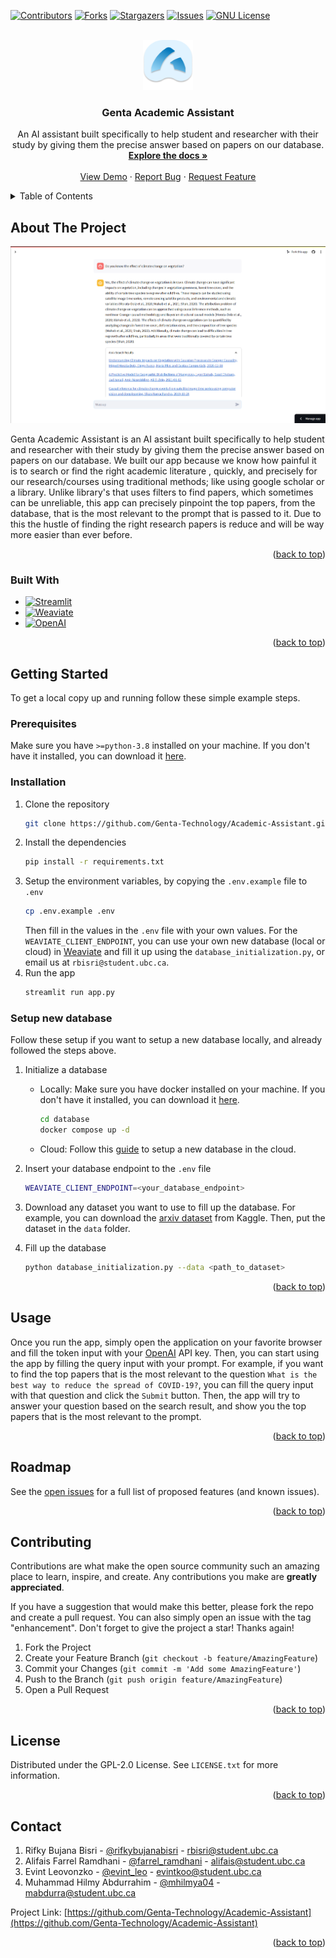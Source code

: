 <a name="readme-top"></a>

[![Contributors][contributors-shield]][contributors-url]
[![Forks][forks-shield]][forks-url]
[![Stargazers][stars-shield]][stars-url]
[![Issues][issues-shield]][issues-url]
[![GNU License][license-shield]][license-url]

<!-- PROJECT LOGO -->
<br />
<div align="center">
  <a href="https://github.com/Genta-Technology/Academic-Assistant">
    <img src="Extension.png" alt="Logo" width="80" height="80">
  </a>

<h3 align="center">Genta Academic Assistant</h3>

  <p align="center">
    An AI assistant built specifically to help student and researcher with their study by giving them the precise answer based on papers on our database.
    <br />
    <a href="https://github.com/Genta-Technology/Academic-Assistant"><strong>Explore the docs »</strong></a>
    <br />
    <br />
    <a href="https://github.com/Genta-Technology/Academic-Assistant">View Demo</a>
    ·
    <a href="https://github.com/Genta-Technology/Academic-Assistant/issues">Report Bug</a>
    ·
    <a href="https://github.com/Genta-Technology/Academic-Assistant/issues">Request Feature</a>
  </p>
</div>



<!-- TABLE OF CONTENTS -->
<details>
  <summary>Table of Contents</summary>
  <ol>
    <li>
      <a href="#about-the-project">About The Project</a>
      <ul>
        <li><a href="#built-with">Built With</a></li>
      </ul>
    </li>
    <li>
      <a href="#getting-started">Getting Started</a>
      <ul>
        <li><a href="#prerequisites">Prerequisites</a></li>
        <li><a href="#installation">Installation</a></li>
      </ul>
    </li>
    <li><a href="#usage">Usage</a></li>
    <li><a href="#roadmap">Roadmap</a></li>
    <li><a href="#contributing">Contributing</a></li>
    <li><a href="#license">License</a></li>
    <li><a href="#contact">Contact</a></li>
    <li><a href="#acknowledgments">Acknowledgments</a></li>
  </ol>
</details>



<!-- ABOUT THE PROJECT -->
## About The Project

[![Product Name Screen Shot][product-screenshot]](https://example.com)

Genta Academic Assistant is an AI assistant built specifically to help student and researcher with their study by giving them the precise answer based on papers on our database. We built our app because we know how painful it is to search or find the right academic literature , quickly, and precisely for our research/courses using traditional methods; like using google scholar or a library. Unlike library's that uses filters to find papers, which sometimes can be unreliable, this app can precisely pinpoint the top papers, from the database, that is the most relevant to the prompt that is passed to it. Due to this the hustle of finding  the right research papers is reduce and will be way more easier than ever before.

<p align="right">(<a href="#readme-top">back to top</a>)</p>



### Built With

* [![Streamlit][Streamlit]][Streamlit-url]
* [![Weaviate][Weaviate]][Weaviate-url]
* [![OpenAI][OpenAI]][OpenAI-url]

<p align="right">(<a href="#readme-top">back to top</a>)</p>



<!-- GETTING STARTED -->
## Getting Started

To get a local copy up and running follow these simple example steps.

### Prerequisites

Make sure you have `>=python-3.8` installed on your machine. If you don't have it installed, you can download it [here](https://www.python.org/downloads/).

### Installation

1. Clone the repository
    ```sh
    git clone https://github.com/Genta-Technology/Academic-Assistant.git
    ```
2. Install the dependencies
    ```sh
    pip install -r requirements.txt
    ```
3. Setup the environment variables, by copying the `.env.example` file to `.env`
    ```sh
    cp .env.example .env
    ```
    Then fill in the values in the `.env` file with your own values. For the `WEAVIATE_CLIENT_ENDPOINT`, you can use your own new database (local or cloud) in [Weaviate](Weaviate-url) and fill it up using the `database_initialization.py`, or email us at `rbisri@student.ubc.ca`.
4. Run the app
    ```sh
    streamlit run app.py
    ```

### Setup new database

Follow these setup if you want to setup a new database locally, and already followed the steps above.

1. Initialize a database
    - Locally:
        Make sure you have docker installed on your machine. If you don't have it installed, you can download it [here](https://www.docker.com/products/docker-desktop).
        ```sh
        cd database
        docker compose up -d
        ```
    - Cloud:
        Follow this [guide](https://weaviate.io/developers/wcs/quickstart) to setup a new database in the cloud.

2. Insert your database endpoint to the `.env` file
    ```sh
    WEAVIATE_CLIENT_ENDPOINT=<your_database_endpoint>
    ```

3. Download any dataset you want to use to fill up the database. For example, you can download the [arxiv dataset](https://www.kaggle.com/Cornell-University/arxiv) from Kaggle. Then, put the dataset in the `data` folder.

4. Fill up the database
    ```sh
    python database_initialization.py --data <path_to_dataset>
    ```

<p align="right">(<a href="#readme-top">back to top</a>)</p>



<!-- USAGE EXAMPLES -->
## Usage

Once you run the app, simply open the application on your favorite browser and fill the token input with your [OpenAI](OpenAI-url) API key. Then, you can start using the app by filling the query input with your prompt. For example, if you want to find the top papers that is the most relevant to the question `What is the best way to reduce the spread of COVID-19?`, you can fill the query input with that question and click the `Submit` button. Then, the app will try to answer your question based on the search result, and show you the top papers that is the most relevant to the prompt.

<p align="right">(<a href="#readme-top">back to top</a>)</p>



<!-- ROADMAP -->
## Roadmap
<!-- 
- [ ] Feature 1
- [ ] Feature 2
- [ ] Feature 3
    - [ ] Nested Feature -->

See the [open issues](https://github.com/Genta-Technology/Academic-Assistant/issues) for a full list of proposed features (and known issues).

<p align="right">(<a href="#readme-top">back to top</a>)</p>



<!-- CONTRIBUTING -->
## Contributing

Contributions are what make the open source community such an amazing place to learn, inspire, and create. Any contributions you make are **greatly appreciated**.

If you have a suggestion that would make this better, please fork the repo and create a pull request. You can also simply open an issue with the tag "enhancement".
Don't forget to give the project a star! Thanks again!

1. Fork the Project
2. Create your Feature Branch (`git checkout -b feature/AmazingFeature`)
3. Commit your Changes (`git commit -m 'Add some AmazingFeature'`)
4. Push to the Branch (`git push origin feature/AmazingFeature`)
5. Open a Pull Request

<p align="right">(<a href="#readme-top">back to top</a>)</p>



<!-- LICENSE -->
## License

Distributed under the GPL-2.0 License. See `LICENSE.txt` for more information.

<p align="right">(<a href="#readme-top">back to top</a>)</p>



<!-- CONTACT -->
## Contact

1. Rifky Bujana Bisri - [@rifkybujanabisri](https://www.instagram.com/rifkybujanabisri/) - rbisri@student.ubc.ca
2. Alifais Farrel Ramdhani - [@farrel_ramdhani](https://www.instagram.com/farrel_ramdhani/) - alifais@student.ubc.ca
3. Evint Leovonzko - [@evint_leo](https://www.instagram.com/evint_leo/) - evintkoo@student.ubc.ca
4. Muhammad Hilmy Abdurrahim - [@mhilmya04](https://www.instagram.com/mhilmya04/) - mabdurra@student.ubc.ca

Project Link: [https://github.com/Genta-Technology/Academic-Assistant](https://github.com/Genta-Technology/Academic-Assistant)

<p align="right">(<a href="#readme-top">back to top</a>)</p>


<!-- MARKDOWN LINKS & IMAGES -->
<!-- https://www.markdownguide.org/basic-syntax/#reference-style-links -->
[contributors-shield]: https://img.shields.io/github/contributors/Genta-Technology/Academic-Assistant.svg?style=for-the-badge
[contributors-url]: https://github.com/Genta-Technology/Academic-Assistant/graphs/contributors
[forks-shield]: https://img.shields.io/github/forks/Genta-Technology/Academic-Assistant.svg?style=for-the-badge
[forks-url]: https://github.com/Genta-Technology/Academic-Assistant/network/members
[stars-shield]: https://img.shields.io/github/stars/Genta-Technology/Academic-Assistant.svg?style=for-the-badge
[stars-url]: https://github.com/Genta-Technology/Academic-Assistant/stargazers
[issues-shield]: https://img.shields.io/github/issues/Genta-Technology/Academic-Assistant.svg?style=for-the-badge
[issues-url]: https://github.com/Genta-Technology/Academic-Assistant/issues
[license-shield]: https://img.shields.io/github/license/Genta-Technology/Academic-Assistant.svg?style=for-the-badge
[license-url]: https://github.com/Genta-Technology/Academic-Assistant/blob/master/LICENSE.txt
[linkedin-shield]: https://img.shields.io/badge/-LinkedIn-black.svg?style=for-the-badge&logo=linkedin&colorB=555
[linkedin-url]: https://linkedin.com/in/linkedin_username
[product-screenshot]: Genta-Academic-Assistant-SS.png
[Next.js]: https://img.shields.io/badge/next.js-000000?style=for-the-badge&logo=nextdotjs&logoColor=white
[Next-url]: https://nextjs.org/
[React.js]: https://img.shields.io/badge/React-20232A?style=for-the-badge&logo=react&logoColor=61DAFB
[React-url]: https://reactjs.org/
[Vue.js]: https://img.shields.io/badge/Vue.js-35495E?style=for-the-badge&logo=vuedotjs&logoColor=4FC08D
[Vue-url]: https://vuejs.org/
[Angular.io]: https://img.shields.io/badge/Angular-DD0031?style=for-the-badge&logo=angular&logoColor=white
[Angular-url]: https://angular.io/
[Svelte.dev]: https://img.shields.io/badge/Svelte-4A4A55?style=for-the-badge&logo=svelte&logoColor=FF3E00
[Svelte-url]: https://svelte.dev/
[Laravel.com]: https://img.shields.io/badge/Laravel-FF2D20?style=for-the-badge&logo=laravel&logoColor=white
[Laravel-url]: https://laravel.com
[Bootstrap.com]: https://img.shields.io/badge/Bootstrap-563D7C?style=for-the-badge&logo=bootstrap&logoColor=white
[Bootstrap-url]: https://getbootstrap.com
[JQuery.com]: https://img.shields.io/badge/jQuery-0769AD?style=for-the-badge&logo=jquery&logoColor=white
[JQuery-url]: https://jquery.com 
[Streamlit]: https://img.shields.io/badge/Streamlit-FF4B4B?style=for-the-badge&logo=streamlit&logoColor=white
[Streamlit-url]: https://streamlit.io/
[Weaviate]: https://img.shields.io/badge/Weaviate-4432a8?style=for-the-badge&logo=weaviate&logoColor=white
[Weaviate-url]: https://weaviate.io/
[OpenAI]: https://img.shields.io/badge/OpenAI-412991?style=for-the-badge&logo=openai&logoColor=white
[OpenAI-url]: https://openai.com/